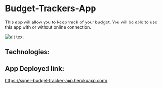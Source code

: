 # Budget-Trackers-App
This app will allow you to keep track of your budget. You will be able to use this app with or without online connection. 

![alt text](http://url/to/img.png)

## Technologies:


## App Deployed link:

https://super-budget-tracker-app.herokuapp.com/